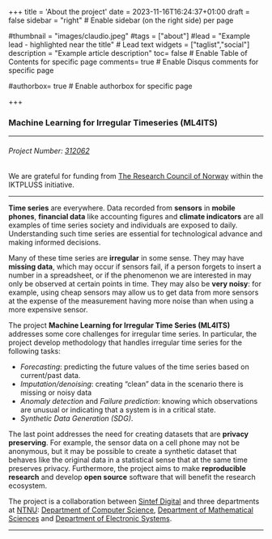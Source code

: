 +++
title = 'About the project'
date = 2023-11-16T16:24:37+01:00
draft = false
sidebar = "right" # Enable sidebar (on the right side) per page

#thumbnail = "images/claudio.jpeg"
#tags = ["about"]
#lead = "Example lead - highlighted near the title" # Lead text
widgets = ["taglist","social"]
description =  "Example article description"
toc= false # Enable Table of Contents for specific page
comments= true # Enable Disqus comments for specific page

#authorbox= true # Enable authorbox for specific page

+++

### Machine Learning for Irregular Timeseries (ML4ITS)
***
###### Project Number: [312062](https://prosjektbanken.forskningsradet.no/en/project/FORISS/312062?Kilde=FORISS&distribution=Ar&chart=bar&calcType=funding&Sprak=no&sortBy=score&sortOrder=desc&resultCount=30&offset=0&Fritekst=ML4ITS)

We are grateful for funding from [The Research Council of Norway](https://www.forskningsradet.no/) within the IKTPLUSS initiative.

***

**Time series** are everywhere. Data recorded from **sensors** in **mobile phones**, **financial data** like accounting figures and **climate indicators** are all examples of time series society and individuals are exposed to daily. Understanding such time series are essential for technological advance and making informed decisions.

Many of these time series are **irregular** in some sense. They may have **missing data**, which may occur if sensors fail, if a person forgets to insert a number in a spreadsheet, or if the phenomenon we are interested in may only be observed at certain points in time. They may also be **very noisy**: for example, using cheap sensors may allow us to get data from more sensors at the expense of the measurement having more noise than when using a more expensive sensor.

The project **Machine Learning for Irregular Time Series (ML4ITS)** addresses some core challenges for irregular time series. In particular, the project develop methodology that handles irregular time series for the following tasks:

- *Forecasting*: predicting the future values of the time series based on current/past data.
- *Imputation/denoising*: creating “clean” data in the scenario there is missing or noisy data
- *Anomaly detection* and *Failure prediction*: knowing which observations are unusual or indicating that a system is in a critical state.
- *Synthetic Data Generation (SDG)*.

The last point addresses the need for creating datasets that are **privacy preserving**. For example, the sensor data on a cell phone may not be anonymous, but it may be possible to create a synthetic dataset that behaves like the original data in a statistical sense that at the same time preserves privacy. Furthermore, the project aims to make **reproducible research** and develop **open source** software that will benefit the research ecosystem.

The project is a collaboration between [Sintef Digital](https://www.sintef.no/en/digital/) and three departments at [NTNU](https://www.ntnu.no/): [Department of Computer Science](https://www.ntnu.edu/idi), [Department of Mathematical Sciences](https://www.ntnu.edu/imf) and [Department of Electronic Systems](https://www.ntnu.edu/ies).

***
